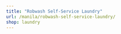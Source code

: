 ```yaml
---
title: "Robwash Self-Service Laundry"
url: /manila/robwash-self-service-laundry/
shop: laundry
---
```

